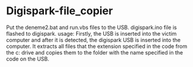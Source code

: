 # Digispark-file_copier
Put the deneme2.bat and run.vbs files to the USB. digispark.ino file is flashed to digispark.
usage:
Firstly, the USB is inserted into the victim computer and after it is detected, the digispark USB is inserted into the computer. It extracts all files that the extension specified in the code from the c: drive and copies them to the folder with the name specified in the code on the USB.
